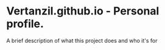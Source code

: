 # Vertanzil.github.io - Personal profile.

A brief description of what this project does and who it's for
